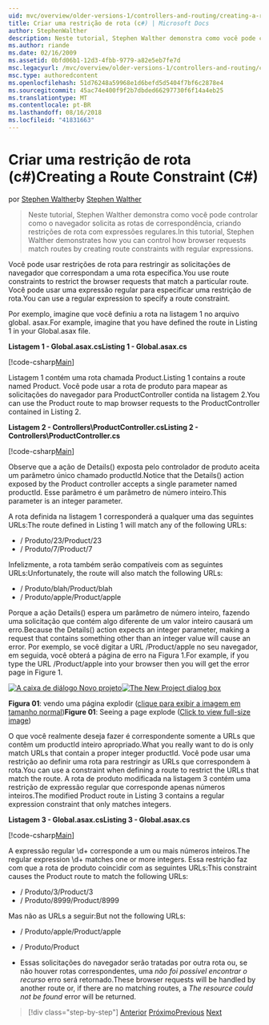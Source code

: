 ```yaml
---
uid: mvc/overview/older-versions-1/controllers-and-routing/creating-a-route-constraint-cs
title: Criar uma restrição de rota (c#) | Microsoft Docs
author: StephenWalther
description: Neste tutorial, Stephen Walther demonstra como você pode controlar como o navegador solicita as rotas de correspondência, criando restrições de rota com expressões regulares.
ms.author: riande
ms.date: 02/16/2009
ms.assetid: 0bfd06b1-12d3-4fbb-9779-a82e5eb7fe7d
msc.legacyurl: /mvc/overview/older-versions-1/controllers-and-routing/creating-a-route-constraint-cs
msc.type: authoredcontent
ms.openlocfilehash: 51d76248a59968e1d6befd5d5404f7bf6c2878e4
ms.sourcegitcommit: 45ac74e400f9f2b7dbded66297730f6f14a4eb25
ms.translationtype: MT
ms.contentlocale: pt-BR
ms.lasthandoff: 08/16/2018
ms.locfileid: "41831663"
---
```

<a name="creating-a-route-constraint-c"></a><span data-ttu-id="c8136-103">Criar uma restrição de rota (c#)</span><span class="sxs-lookup"><span data-stu-id="c8136-103">Creating a Route Constraint (C#)</span></span>
====================
<span data-ttu-id="c8136-104">por [Stephen Walther](https://github.com/StephenWalther)</span><span class="sxs-lookup"><span data-stu-id="c8136-104">by [Stephen Walther](https://github.com/StephenWalther)</span></span>

> <span data-ttu-id="c8136-105">Neste tutorial, Stephen Walther demonstra como você pode controlar como o navegador solicita as rotas de correspondência, criando restrições de rota com expressões regulares.</span><span class="sxs-lookup"><span data-stu-id="c8136-105">In this tutorial, Stephen Walther demonstrates how you can control how browser requests match routes by creating route constraints with regular expressions.</span></span>


<span data-ttu-id="c8136-106">Você pode usar restrições de rota para restringir as solicitações de navegador que correspondam a uma rota específica.</span><span class="sxs-lookup"><span data-stu-id="c8136-106">You use route constraints to restrict the browser requests that match a particular route.</span></span> <span data-ttu-id="c8136-107">Você pode usar uma expressão regular para especificar uma restrição de rota.</span><span class="sxs-lookup"><span data-stu-id="c8136-107">You can use a regular expression to specify a route constraint.</span></span>

<span data-ttu-id="c8136-108">Por exemplo, imagine que você definiu a rota na listagem 1 no arquivo global. asax.</span><span class="sxs-lookup"><span data-stu-id="c8136-108">For example, imagine that you have defined the route in Listing 1 in your Global.asax file.</span></span>

<span data-ttu-id="c8136-109">**Listagem 1 - Global.asax.cs**</span><span class="sxs-lookup"><span data-stu-id="c8136-109">**Listing 1 - Global.asax.cs**</span></span>

[!code-csharp[Main](creating-a-route-constraint-cs/samples/sample1.cs)]

<span data-ttu-id="c8136-110">Listagem 1 contém uma rota chamada Product.</span><span class="sxs-lookup"><span data-stu-id="c8136-110">Listing 1 contains a route named Product.</span></span> <span data-ttu-id="c8136-111">Você pode usar a rota de produto para mapear as solicitações do navegador para ProductController contida na listagem 2.</span><span class="sxs-lookup"><span data-stu-id="c8136-111">You can use the Product route to map browser requests to the ProductController contained in Listing 2.</span></span>

<span data-ttu-id="c8136-112">**Listagem 2 - Controllers\ProductController.cs**</span><span class="sxs-lookup"><span data-stu-id="c8136-112">**Listing 2 - Controllers\ProductController.cs**</span></span>

[!code-csharp[Main](creating-a-route-constraint-cs/samples/sample2.cs)]

<span data-ttu-id="c8136-113">Observe que a ação de Details() exposta pelo controlador de produto aceita um parâmetro único chamado productId.</span><span class="sxs-lookup"><span data-stu-id="c8136-113">Notice that the Details() action exposed by the Product controller accepts a single parameter named productId.</span></span> <span data-ttu-id="c8136-114">Esse parâmetro é um parâmetro de número inteiro.</span><span class="sxs-lookup"><span data-stu-id="c8136-114">This parameter is an integer parameter.</span></span>

<span data-ttu-id="c8136-115">A rota definida na listagem 1 corresponderá a qualquer uma das seguintes URLs:</span><span class="sxs-lookup"><span data-stu-id="c8136-115">The route defined in Listing 1 will match any of the following URLs:</span></span>

- <span data-ttu-id="c8136-116">/ Produto/23</span><span class="sxs-lookup"><span data-stu-id="c8136-116">/Product/23</span></span>
- <span data-ttu-id="c8136-117">/ Produto/7</span><span class="sxs-lookup"><span data-stu-id="c8136-117">/Product/7</span></span>

<span data-ttu-id="c8136-118">Infelizmente, a rota também serão compatíveis com as seguintes URLs:</span><span class="sxs-lookup"><span data-stu-id="c8136-118">Unfortunately, the route will also match the following URLs:</span></span>

- <span data-ttu-id="c8136-119">/ Produto/blah</span><span class="sxs-lookup"><span data-stu-id="c8136-119">/Product/blah</span></span>
- <span data-ttu-id="c8136-120">/ Produto/apple</span><span class="sxs-lookup"><span data-stu-id="c8136-120">/Product/apple</span></span>

<span data-ttu-id="c8136-121">Porque a ação Details() espera um parâmetro de número inteiro, fazendo uma solicitação que contém algo diferente de um valor inteiro causará um erro.</span><span class="sxs-lookup"><span data-stu-id="c8136-121">Because the Details() action expects an integer parameter, making a request that contains something other than an integer value will cause an error.</span></span> <span data-ttu-id="c8136-122">Por exemplo, se você digitar a URL /Product/apple no seu navegador, em seguida, você obterá a página de erro na Figura 1.</span><span class="sxs-lookup"><span data-stu-id="c8136-122">For example, if you type the URL /Product/apple into your browser then you will get the error page in Figure 1.</span></span>


<span data-ttu-id="c8136-123">[![A caixa de diálogo Novo projeto](creating-a-route-constraint-cs/_static/image1.jpg)](creating-a-route-constraint-cs/_static/image1.png)</span><span class="sxs-lookup"><span data-stu-id="c8136-123">[![The New Project dialog box](creating-a-route-constraint-cs/_static/image1.jpg)](creating-a-route-constraint-cs/_static/image1.png)</span></span>

<span data-ttu-id="c8136-124">**Figura 01**: vendo uma página explodir ([clique para exibir a imagem em tamanho normal](creating-a-route-constraint-cs/_static/image2.png))</span><span class="sxs-lookup"><span data-stu-id="c8136-124">**Figure 01**: Seeing a page explode ([Click to view full-size image](creating-a-route-constraint-cs/_static/image2.png))</span></span>


<span data-ttu-id="c8136-125">O que você realmente deseja fazer é correspondente somente a URLs que contêm um productId inteiro apropriado.</span><span class="sxs-lookup"><span data-stu-id="c8136-125">What you really want to do is only match URLs that contain a proper integer productId.</span></span> <span data-ttu-id="c8136-126">Você pode usar uma restrição ao definir uma rota para restringir as URLs que correspondem à rota.</span><span class="sxs-lookup"><span data-stu-id="c8136-126">You can use a constraint when defining a route to restrict the URLs that match the route.</span></span> <span data-ttu-id="c8136-127">A rota de produto modificada na listagem 3 contém uma restrição de expressão regular que corresponde apenas números inteiros.</span><span class="sxs-lookup"><span data-stu-id="c8136-127">The modified Product route in Listing 3 contains a regular expression constraint that only matches integers.</span></span>

<span data-ttu-id="c8136-128">**Listagem 3 - Global.asax.cs**</span><span class="sxs-lookup"><span data-stu-id="c8136-128">**Listing 3 - Global.asax.cs**</span></span>

[!code-csharp[Main](creating-a-route-constraint-cs/samples/sample3.cs)]

<span data-ttu-id="c8136-129">A expressão regular \d+ corresponde a um ou mais números inteiros.</span><span class="sxs-lookup"><span data-stu-id="c8136-129">The regular expression \d+ matches one or more integers.</span></span> <span data-ttu-id="c8136-130">Essa restrição faz com que a rota de produto coincidir com as seguintes URLs:</span><span class="sxs-lookup"><span data-stu-id="c8136-130">This constraint causes the Product route to match the following URLs:</span></span>

- <span data-ttu-id="c8136-131">/ Produto/3</span><span class="sxs-lookup"><span data-stu-id="c8136-131">/Product/3</span></span>
- <span data-ttu-id="c8136-132">/ Produto/8999</span><span class="sxs-lookup"><span data-stu-id="c8136-132">/Product/8999</span></span>

<span data-ttu-id="c8136-133">Mas não as URLs a seguir:</span><span class="sxs-lookup"><span data-stu-id="c8136-133">But not the following URLs:</span></span>

- <span data-ttu-id="c8136-134">/ Produto/apple</span><span class="sxs-lookup"><span data-stu-id="c8136-134">/Product/apple</span></span>
- <span data-ttu-id="c8136-135">/ Produto</span><span class="sxs-lookup"><span data-stu-id="c8136-135">/Product</span></span>

- <span data-ttu-id="c8136-136">Essas solicitações do navegador serão tratadas por outra rota ou, se não houver rotas correspondentes, uma *não foi possível encontrar o recurso* erro será retornado.</span><span class="sxs-lookup"><span data-stu-id="c8136-136">These browser requests will be handled by another route or, if there are no matching routes, a *The resource could not be found* error will be returned.</span></span>

> [!div class="step-by-step"]
> <span data-ttu-id="c8136-137">[Anterior](creating-custom-routes-cs.md)
> [Próximo](creating-a-custom-route-constraint-cs.md)</span><span class="sxs-lookup"><span data-stu-id="c8136-137">[Previous](creating-custom-routes-cs.md)
[Next](creating-a-custom-route-constraint-cs.md)</span></span>
